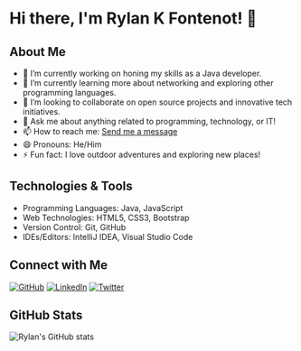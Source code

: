 # Hi there, I'm Rylan K Fontenot! 👋

## About Me
- 🔭 I’m currently working on honing my skills as a Java developer.
- 🌱 I’m currently learning more about networking and exploring other programming languages.
- 👯 I’m looking to collaborate on open source projects and innovative tech initiatives.
- 💬 Ask me about anything related to programming, technology, or IT!
- 📫 How to reach me: [Send me a message](mailto:your_email@example.com)
- 😄 Pronouns: He/Him
- ⚡ Fun fact: I love outdoor adventures and exploring new places!

## Technologies & Tools
- Programming Languages: Java, JavaScript
- Web Technologies: HTML5, CSS3, Bootstrap
- Version Control: Git, GitHub
- IDEs/Editors: IntelliJ IDEA, Visual Studio Code

## Connect with Me
[![GitHub](https://img.shields.io/github/followers/ShadowRL76?label=Follow&style=social)](https://github.com/ShadowRL76)
[![LinkedIn](https://img.shields.io/badge/-Rylan%20K%20Fontenot-blue?style=flat-square&logo=Linkedin&logoColor=white&link=https://www.linkedin.com/in/your_username/)](https://www.linkedin.com/in/your_username/)
[![Twitter](https://img.shields.io/twitter/follow/your_username?style=social)](https://twitter.com/your_username)

## GitHub Stats
![Rylan's GitHub stats](https://github-readme-stats.vercel.app/api?username=ShadowRL76&show_icons=true&theme=dark)
